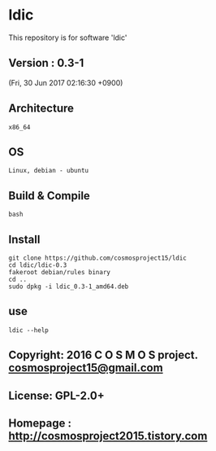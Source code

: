 # ldic
This repository is for software 'ldic'

## Version : 0.3-1
(Fri, 30 Jun 2017 02:16:30 +0900) 


## Architecture
	x86_64

## OS
	Linux, debian - ubuntu

## Build & Compile
	bash

## Install 

	git clone https://github.com/cosmosproject15/ldic
	cd ldic/ldic-0.3
	fakeroot debian/rules binary
	cd ..
	sudo dpkg -i ldic_0.3-1_amd64.deb
	
## use
	ldic --help

## Copyright: 2016 C O S M O S project. <cosmosproject15@gmail.com>
## License: GPL-2.0+
## Homepage : http://cosmosproject2015.tistory.com
